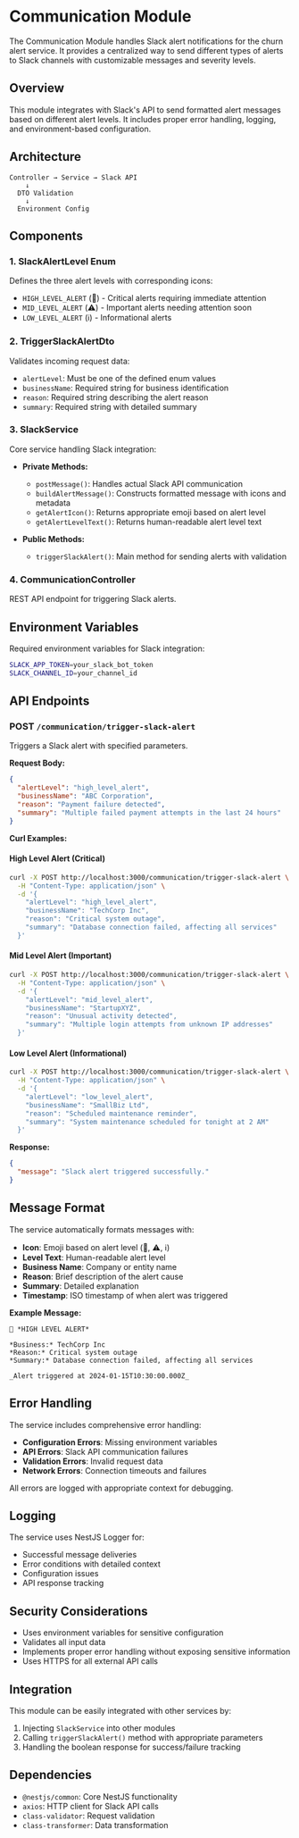 # Communication Module

The Communication Module handles Slack alert notifications for the churn alert service. It provides a centralized way to send different types of alerts to Slack channels with customizable messages and severity levels.

## Overview

This module integrates with Slack's API to send formatted alert messages based on different alert levels. It includes proper error handling, logging, and environment-based configuration.

## Architecture

```
Controller → Service → Slack API
    ↓
  DTO Validation
    ↓
  Environment Config
```

## Components

### 1. **SlackAlertLevel Enum**

Defines the three alert levels with corresponding icons:

- `HIGH_LEVEL_ALERT` (🚨) - Critical alerts requiring immediate attention
- `MID_LEVEL_ALERT` (⚠️) - Important alerts needing attention soon
- `LOW_LEVEL_ALERT` (ℹ️) - Informational alerts

### 2. **TriggerSlackAlertDto**

Validates incoming request data:

- `alertLevel`: Must be one of the defined enum values
- `businessName`: Required string for business identification
- `reason`: Required string describing the alert reason
- `summary`: Required string with detailed summary

### 3. **SlackService**

Core service handling Slack integration:

- **Private Methods:**
  - `postMessage()`: Handles actual Slack API communication
  - `buildAlertMessage()`: Constructs formatted message with icons and metadata
  - `getAlertIcon()`: Returns appropriate emoji based on alert level
  - `getAlertLevelText()`: Returns human-readable alert level text

- **Public Methods:**
  - `triggerSlackAlert()`: Main method for sending alerts with validation

### 4. **CommunicationController**

REST API endpoint for triggering Slack alerts.

## Environment Variables

Required environment variables for Slack integration:

```bash
SLACK_APP_TOKEN=your_slack_bot_token
SLACK_CHANNEL_ID=your_channel_id
```

## API Endpoints

### POST `/communication/trigger-slack-alert`

Triggers a Slack alert with specified parameters.

**Request Body:**

```json
{
  "alertLevel": "high_level_alert",
  "businessName": "ABC Corporation",
  "reason": "Payment failure detected",
  "summary": "Multiple failed payment attempts in the last 24 hours"
}
```

**Curl Examples:**

#### High Level Alert (Critical)

```bash
curl -X POST http://localhost:3000/communication/trigger-slack-alert \
  -H "Content-Type: application/json" \
  -d '{
    "alertLevel": "high_level_alert",
    "businessName": "TechCorp Inc",
    "reason": "Critical system outage",
    "summary": "Database connection failed, affecting all services"
  }'
```

#### Mid Level Alert (Important)

```bash
curl -X POST http://localhost:3000/communication/trigger-slack-alert \
  -H "Content-Type: application/json" \
  -d '{
    "alertLevel": "mid_level_alert",
    "businessName": "StartupXYZ",
    "reason": "Unusual activity detected",
    "summary": "Multiple login attempts from unknown IP addresses"
  }'
```

#### Low Level Alert (Informational)

```bash
curl -X POST http://localhost:3000/communication/trigger-slack-alert \
  -H "Content-Type: application/json" \
  -d '{
    "alertLevel": "low_level_alert",
    "businessName": "SmallBiz Ltd",
    "reason": "Scheduled maintenance reminder",
    "summary": "System maintenance scheduled for tonight at 2 AM"
  }'
```

**Response:**

```json
{
  "message": "Slack alert triggered successfully."
}
```

## Message Format

The service automatically formats messages with:

- **Icon**: Emoji based on alert level (🚨, ⚠️, ℹ️)
- **Level Text**: Human-readable alert level
- **Business Name**: Company or entity name
- **Reason**: Brief description of the alert cause
- **Summary**: Detailed explanation
- **Timestamp**: ISO timestamp of when alert was triggered

**Example Message:**

```
🚨 *HIGH LEVEL ALERT*

*Business:* TechCorp Inc
*Reason:* Critical system outage
*Summary:* Database connection failed, affecting all services

_Alert triggered at 2024-01-15T10:30:00.000Z_
```

## Error Handling

The service includes comprehensive error handling:

- **Configuration Errors**: Missing environment variables
- **API Errors**: Slack API communication failures
- **Validation Errors**: Invalid request data
- **Network Errors**: Connection timeouts and failures

All errors are logged with appropriate context for debugging.

## Logging

The service uses NestJS Logger for:

- Successful message deliveries
- Error conditions with detailed context
- Configuration issues
- API response tracking

## Security Considerations

- Uses environment variables for sensitive configuration
- Validates all input data
- Implements proper error handling without exposing sensitive information
- Uses HTTPS for all external API calls

## Integration

This module can be easily integrated with other services by:

1. Injecting `SlackService` into other modules
2. Calling `triggerSlackAlert()` method with appropriate parameters
3. Handling the boolean response for success/failure tracking

## Dependencies

- `@nestjs/common`: Core NestJS functionality
- `axios`: HTTP client for Slack API calls
- `class-validator`: Request validation
- `class-transformer`: Data transformation
